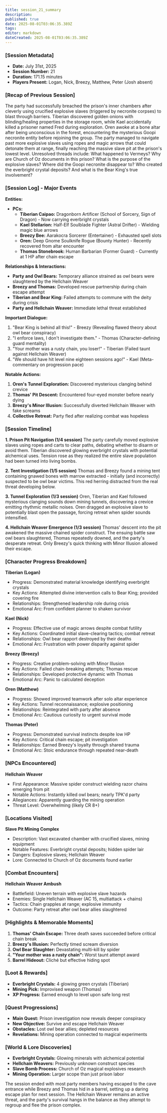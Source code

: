 ```yaml
---
title: session_21_summary
description: 
published: true
date: 2025-08-01T03:06:35.389Z
tags: 
editor: markdown
dateCreated: 2025-08-01T03:06:35.389Z
---
```


### **[Session Metadata]**
- **Date:** July 31st, 2025
- **Session Number:** 21
- **Duration:** 171.15 minutes
- **Players Present:** Logan, Nick, Breezy, Matthew, Peter (Josh absent)

### **[Recap of Previous Session]**
The party had successfully breached the prison's inner chambers after cleverly using crucified explosive slaves (triggered by necronite corpses) to blast through barriers. Tiberian discovered golden onions with blinding/healing properties in the storage room, while Kael accidentally killed a prisoner named Fred during exploration. Oren awoke at a bone altar after being unconscious in the forest, encountering the mysterious Goopi necronite entity before rejoining the group. The party managed to navigate past more explosive slaves using ropes and magic arrows that could detonate them at range, finally reaching the massive slave pit at the prison's lowest level. Unresolved threads include: What happened to Vermeys? Why are Church of Oz documents in this prison? What is the purpose of the explosive slaves? Where did the Goopi necronite disappear to? Who created the everbright crystal deposits? And what is the Bear King's true involvement?

### **[Session Log] - Major Events**

**Entities:**
- **PCs:** 
  - **Tiberian Caipao:** Dragonborn Artificer (School of Sorcery, Sign of Dragon) - Now carrying everbright crystals
  - **Kael Stellarion:** Half-Elf Soulblade Fighter (Astral Drifter) - Wielding magic blue arrows
  - **Breezy Bee:** Aarakocra Sorcerer (Entertainer) - Exhausted spell slots
  - **Oren:** Deep Gnome Soulknife Rogue (Bounty Hunter) - Recently recovered from altar encounter
  - **Thomas Stonebrook:** Human Barbarian (Former Guard) - Currently at 1 HP after chain escape

**Relationships & Interactions:**
- **Party and Owl Bears:** Temporary alliance strained as owl bears were slaughtered by the Hellchain Weaver
- **Breezy and Thomas:** Developed rescue partnership during chain escape attempt
- **Tiberian and Bear King:** Failed attempts to commune with the deity during crisis
- **Party and Hellchain Weaver:** Immediate lethal threat established

**Important Dialogue:**
1. "Bear King is behind all this!" - Breezy (Revealing flawed theory about owl bear conspiracy)
2. "I enforce laws, I don't investigate them." - Thomas (Character-defining guard mentality)
3. "Your mother was a rusty chain, you loser!" - Tiberian (Failed taunt against Hellchain Weaver)
4. "We should have hit level nine eighteen sessions ago!" - Kael (Meta-commentary on progression pace)

**Notable Actions:**
1. **Oren's Tunnel Exploration:** Discovered mysterious clanging behind crevice
2. **Thomas' Pit Descent:** Encountered four-eyed monster before nearly dying
3. **Breezy's Minor Illusion:** Successfully diverted Hellchain Weaver with fake screams
4. **Collective Retreat:** Party fled after realizing combat was hopeless

### **[Session Timeline]**

**1. Prison Pit Navigation (1/4 session)**
The party carefully moved explosive slaves using ropes and carts to clear paths, debating whether to disarm or avoid them. Tiberian discovered glowing everbright crystals with potential alchemical uses. Tension rose as they realized the entire slave population had been turned into living bombs.

**2. Tent Investigation (1/5 session)**
Thomas and Breezy found a mining tent containing gnawed bones with marrow extracted - initially (and incorrectly) suspected to be owl bear victims. This red herring distracted from the real threat developing below.

**3. Tunnel Exploration (1/3 session)**
Oren, Tiberian and Kael followed mysterious clanging sounds down mining tunnels, discovering a crevice emitting rhythmic metallic noises. Oren dragged an explosive slave to potentially blast open the passage, forcing retreat when spider sounds intensified.

**4. Hellchain Weaver Emergence (1/3 session)**
Thomas' descent into the pit awakened the massive chained spider construct. The ensuing battle saw owl bears slaughtered, Thomas repeatedly downed, and the party's desperate retreat. Only Breezy's quick thinking with Minor Illusion allowed their escape.

### **[Character Progress Breakdown]**

**Tiberian (Logan)**
- Progress: Demonstrated material knowledge identifying everbright crystals
- Key Actions: Attempted divine intervention calls to Bear King; provided covering fire
- Relationships: Strengthened leadership role during crisis
- Emotional Arc: From confident planner to shaken survivor

**Kael (Nick)**
- Progress: Effective use of magic arrows despite combat futility
- Key Actions: Coordinated initial slave-clearing tactics; combat retreat
- Relationships: Owl bear rapport destroyed by their deaths
- Emotional Arc: Frustration with power disparity against spider

**Breezy (Breezy)**
- Progress: Creative problem-solving with Minor Illusion
- Key Actions: Failed chain-breaking attempts; Thomas rescue
- Relationships: Developed protective dynamic with Thomas
- Emotional Arc: Panic to calculated deception

**Oren (Matthew)**
- Progress: Showed improved teamwork after solo altar experience
- Key Actions: Tunnel reconnaissance; explosive positioning
- Relationships: Reintegrated with party after absence
- Emotional Arc: Cautious curiosity to urgent survival mode

**Thomas (Peter)**
- Progress: Demonstrated survival instincts despite low HP
- Key Actions: Critical chain escape; pit investigation
- Relationships: Earned Breezy's loyalty through shared trauma
- Emotional Arc: Stoic endurance through repeated near-death

### **[NPCs Encountered]**
**Hellchain Weaver**
- First Appearance: Massive spider construct wielding razor chains emerging from pit
- Notable Actions: Instantly killed owl bears; nearly TPK'd party
- Allegiances: Apparently guarding the mining operation
- Threat Level: Overwhelming (likely CR 8+)

### **[Locations Visited]**
**Slave Pit Mining Complex**
- Description: Vast excavated chamber with crucified slaves, mining equipment
- Notable Features: Everbright crystal deposits; hidden spider lair
- Dangers: Explosive slaves; Hellchain Weaver
- Lore: Connected to Church of Oz documents found earlier

### **[Combat Encounters]**
**Hellchain Weaver Ambush**
- Battlefield: Uneven terrain with explosive slave hazards
- Enemies: Single Hellchain Weaver (AC 15, multiattack + chains)
- Tactics: Chain grapples at range; explosive immunity
- Outcome: Party retreat after owl bear allies slaughtered

### **[Highlights & Memorable Moments]**
1. **Thomas' Chain Escape:** Three death saves succeeded before critical chain break
2. **Breezy's Illusion:** Perfectly timed scream diversion
3. **Owl Bear Slaughter:** Devastating multi-kill by spider
4. **"Your mother was a rusty chain":** Worst taunt attempt award
5. **Barrel Hideout:** Cliché but effective hiding spot

### **[Loot & Rewards]**
- **Everbright Crystals:** 4 glowing green crystals (Tiberian)
- **Mining Pick:** Improvised weapon (Thomas)
- **XP Progress:** Earned enough to level upon safe long rest

### **[Quest Progressions]**
- **Main Quest:** Prison investigation now reveals deeper conspiracy
- **New Objective:** Survive and escape Hellchain Weaver
- **Obstacles:** Lost owl bear allies; depleted resources
- **Revelations:** Mining operation connected to magical experiments

### **[World & Lore Discoveries]**
- **Everbright Crystals:** Glowing minerals with alchemical potential
- **Hellchain Weavers:** Previously unknown construct species
- **Slave Bomb Process:** Church of Oz magical explosives research
- **Mining Operation:** Larger scope than just prison labor

The session ended with most party members having escaped to the cave entrance while Breezy and Thomas hid in a barrel, setting up a daring escape plan for next session. The Hellchain Weaver remains an active threat, and the party's survival hangs in the balance as they attempt to regroup and flee the prison complex.